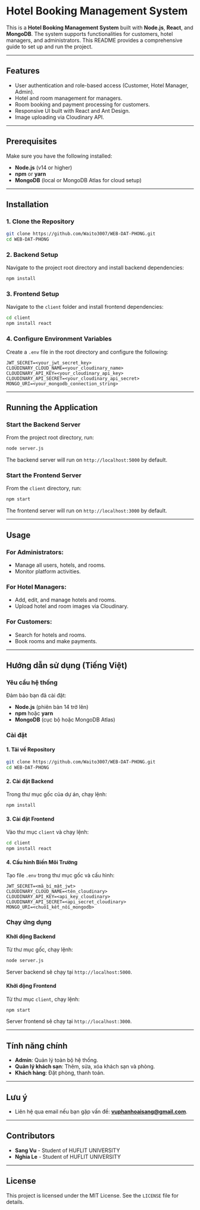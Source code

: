 
# Hotel Booking Management System

This is a **Hotel Booking Management System** built with **Node.js**, **React**, and **MongoDB**. The system supports functionalities for customers, hotel managers, and administrators. This README provides a comprehensive guide to set up and run the project.

---

## Features

- User authentication and role-based access (Customer, Hotel Manager, Admin).
- Hotel and room management for managers.
- Room booking and payment processing for customers.
- Responsive UI built with React and Ant Design.
- Image uploading via Cloudinary API.

---

## Prerequisites

Make sure you have the following installed:
- **Node.js** (v14 or higher)
- **npm** or **yarn**
- **MongoDB** (local or MongoDB Atlas for cloud setup)

---

## Installation

### 1. Clone the Repository
```bash
git clone https://github.com/Waito3007/WEB-DAT-PHONG.git
cd WEB-DAT-PHONG
```

### 2. Backend Setup
Navigate to the project root directory and install backend dependencies:
```bash
npm install
```

### 3. Frontend Setup
Navigate to the `client` folder and install frontend dependencies:
```bash
cd client
npm install react
```

### 4. Configure Environment Variables
Create a `.env` file in the root directory and configure the following:
```env
JWT_SECRET=<your_jwt_secret_key>
CLOUDINARY_CLOUD_NAME=<your_cloudinary_name>
CLOUDINARY_API_KEY=<your_cloudinary_api_key>
CLOUDINARY_API_SECRET=<your_cloudinary_api_secret>
MONGO_URI=<your_mongodb_connection_string>
```

---

## Running the Application

### Start the Backend Server
From the project root directory, run:
```bash
node server.js
```
The backend server will run on `http://localhost:5000` by default.

### Start the Frontend Server
From the `client` directory, run:
```bash
npm start
```
The frontend server will run on `http://localhost:3000` by default.

---

## Usage

### For Administrators:
- Manage all users, hotels, and rooms.
- Monitor platform activities.

### For Hotel Managers:
- Add, edit, and manage hotels and rooms.
- Upload hotel and room images via Cloudinary.

### For Customers:
- Search for hotels and rooms.
- Book rooms and make payments.

---


## Hướng dẫn sử dụng (Tiếng Việt)

### Yêu cầu hệ thống
Đảm bảo bạn đã cài đặt:
- **Node.js** (phiên bản 14 trở lên)
- **npm** hoặc **yarn**
- **MongoDB** (cục bộ hoặc MongoDB Atlas)

### Cài đặt

#### 1. Tải về Repository
```bash
git clone https://github.com/Waito3007/WEB-DAT-PHONG.git
cd WEB-DAT-PHONG
```

#### 2. Cài đặt Backend
Trong thư mục gốc của dự án, chạy lệnh:
```bash
npm install
```

#### 3. Cài đặt Frontend
Vào thư mục `client` và chạy lệnh:
```bash
cd client
npm install react
```

#### 4. Cấu hình Biến Môi Trường
Tạo file `.env` trong thư mục gốc và cấu hình:
```env
JWT_SECRET=<mã_bí_mật_jwt>
CLOUDINARY_CLOUD_NAME=<tên_cloudinary>
CLOUDINARY_API_KEY=<api_key_cloudinary>
CLOUDINARY_API_SECRET=<api_secret_cloudinary>
MONGO_URI=<chuỗi_kết_nối_mongodb>
```

### Chạy ứng dụng

#### Khởi động Backend
Từ thư mục gốc, chạy lệnh:
```bash
node server.js
```
Server backend sẽ chạy tại `http://localhost:5000`.

#### Khởi động Frontend
Từ thư mục `client`, chạy lệnh:
```bash
npm start
```
Server frontend sẽ chạy tại `http://localhost:3000`.

---

## Tính năng chính

- **Admin**: Quản lý toàn bộ hệ thống.
- **Quản lý khách sạn**: Thêm, sửa, xóa khách sạn và phòng.
- **Khách hàng**: Đặt phòng, thanh toán.

---

## Lưu ý

- Liên hệ qua email nếu bạn gặp vấn đề: **vuphanhoaisang@gmail.com**.

---

## Contributors

- **Sang Vu** - Student of HUFLIT UNIVERSITY
- **Nghia Le** - Student of HUFLIT UNIVERSITY

---

## License

This project is licensed under the MIT License. See the `LICENSE` file for details.
